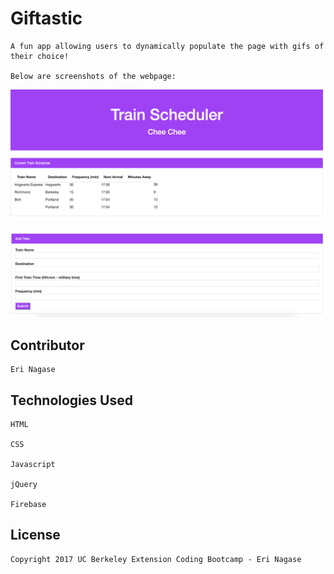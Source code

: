 # Giftastic

	A fun app allowing users to dynamically populate the page with gifs of their choice! 

	Below are screenshots of the webpage: 
	
![Image of webpage](assets/images/train.png)

![Image of webpage](assets/images/train1.png)

## Contributor

	Eri Nagase

## Technologies Used

	HTML

	CSS

	Javascript

	jQuery 

	Firebase

## License
	Copyright 2017 UC Berkeley Extension Coding Bootcamp - Eri Nagase